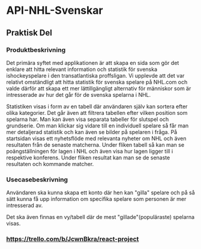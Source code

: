 # API-NHL-Svenskar

## Praktisk Del

### Produktbeskrivning

Det primära syftet med applikationen är att skapa en sida som gör det enklare att hitta relevant information och statistik för svenska ishockeyspelare i den transatlantiska proffsligan. Vi upplevde att det var relativt omständligt att hitta statistik för svenska spelare på NHL.com och valde därför att skapa ett mer lättillgängligt alternativ för människor som är intresserade av hur det går för de svenska spelarna i NHL.  

Statistiken visas i form av en tabell där användaren själv kan sortera efter olika kategorier. Det går även att filtrera tabellen efter vilken position som spelarna har. Man kan även visa separata tabeller för slutspel och grundserie. Om man klickar sig vidare till en individuell spelare så får man mer detaljerad statistik och kan även se bilder på spelaren i fråga. På startsidan visas ett nyhetsflöde med relevanta nyheter om NHL och även resultaten från de senaste matcherna. Under fliken tabell så kan man se poängställningen för lagen i NHL och även visa hur lagen ligger till i respektive konferens. Under fliken resultat kan man se de senaste resultaten och kommande matcher.  

### Usecasebeskrivning
Användaren ska kunna skapa ett konto där hen kan "gilla" spelare och på så sätt kunna få upp information om specifika spelare som personen är mer intresserad av.

Det ska även finnas en vy/tabell där de mest "gillade"(populäraste) spelarna visas. 

### https://trello.com/b/JcwnBkra/react-project
